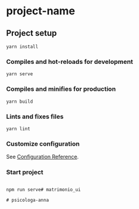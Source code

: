 # project-name

## Project setup
```
yarn install
```

### Compiles and hot-reloads for development
```
yarn serve
```

### Compiles and minifies for production
```
yarn build
```

### Lints and fixes files
```
yarn lint
```

### Customize configuration
See [Configuration Reference](https://cli.vuejs.org/config/).

### Start project
```

npm run serve#   m a t r i m o n i o _ u i  
 #   p s i c o l o g a - a n n a  
 